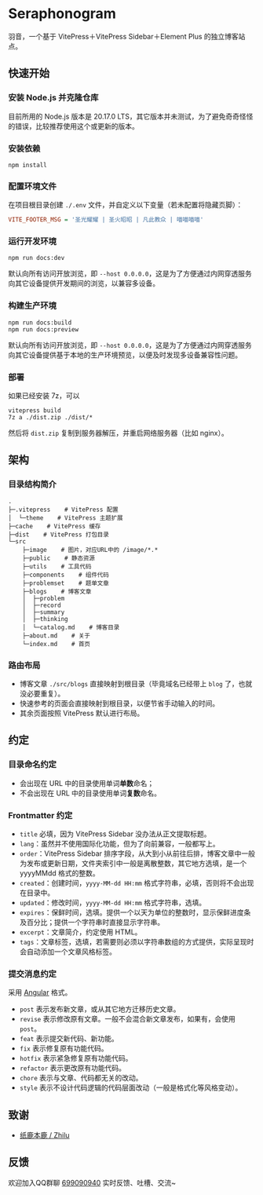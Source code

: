 # Seraphonogram

羽音，一个基于 VitePress＋VitePress Sidebar＋Element Plus 的独立博客站点。

## 快速开始

### 安装 Node.js 并克隆仓库

目前所用的 Node.js 版本是 20.17.0 LTS，其它版本并未测试，为了避免奇奇怪怪的错误，比较推荐使用这个或更新的版本。

### 安装依赖

```shell
npm install
```

### 配置环境文件

在项目根目录创建 `./.env` 文件，并自定义以下变量（若未配置将隐藏页脚）：

```ini
VITE_FOOTER_MSG = '圣光耀耀 | 圣火昭昭 | 凡此教众 | 喵喵喵喵'
```

### 运行开发环境

```shell
npm run docs:dev
```

默认向所有访问开放浏览，即 `--host 0.0.0.0`，这是为了方便通过内网穿透服务向其它设备提供开发期间的浏览，以兼容多设备。

### 构建生产环境

```shell
npm run docs:build
npm run docs:preview
```

默认向所有访问开放浏览，即 `--host 0.0.0.0`，这是为了方便通过内网穿透服务向其它设备提供基于本地的生产环境预览，以便及时发现多设备兼容性问题。

### 部署

如果已经安装 7z，可以

```shell
vitepress build
7z a ./dist.zip ./dist/*
```

然后将 `dist.zip` 复制到服务器解压，并重启网络服务器（比如 nginx）。

## 架构

### 目录结构简介

```text
.
├─.vitepress    # VitePress 配置
│  └─theme    # VitePress 主题扩展
├─cache    # VitePress 缓存
├─dist    # VitePress 打包目录
└─src
    ├─image    # 图片，对应URL中的 /image/*.*
    ├─public    # 静态资源
    ├─utils    # 工具代码
    ├─components    # 组件代码
    ├─problemset    # 题单文章
    ├─blogs    # 博客文章
    │  ├─problem
    │  ├─record
    │  ├─summary
    │  ├─thinking
    │  └─catalog.md    # 博客目录
    ├─about.md    # 关于
    └─index.md    # 首页
```

### 路由布局

- 博客文章 `./src/blogs` 直接映射到根目录（毕竟域名已经带上 `blog` 了，也就没必要重复）。
- 快速参考的页面会直接映射到根目录，以便节省手动输入的时间。
- 其余页面按照 VitePress 默认进行布局。

## 约定

### 目录命名约定

- 会出现在 URL 中的目录使用单词**单数**命名；
- 不会出现在 URL 中的目录使用单词**复数**命名。

### Frontmatter 约定

- `title` 必填，因为 VitePress Sidebar 没办法从正文提取标题。
- `lang`：虽然并不使用国际化功能，但为了向前兼容，一般都写上。
- `order`：VitePress Sidebar 排序字段，从大到小从前往后排，博客文章中一般为发布或更新日期，文件夹索引中一般是离散整数，其它地方选填，是一个 yyyyMMdd 格式的整数。
- `created`：创建时间，`yyyy-MM-dd HH:mm` 格式字符串，必填，否则将不会出现在目录中。
- `updated`：修改时间，`yyyy-MM-dd HH:mm` 格式字符串，选填。
- `expires`：保鲜时间，选填。提供一个以天为单位的整数时，显示保鲜进度条及百分比；提供一个字符串时直接显示字符串。
- `excerpt`：文章简介，约定使用 HTML。
- `tags`：文章标签，选填，若需要则必须以字符串数组的方式提供，实际呈现时会自动添加一个文章风格标签。

### 提交消息约定

采用 [Angular](https://github.com/angular/angular/blob/main/CONTRIBUTING.md#commit-message-header) 格式。

- `post` 表示发布新文章，或从其它地方迁移历史文章。
- `revise` 表示修改原有文章。一般不会混合新文章发布，如果有，会使用 `post`。
- `feat` 表示提交新代码、新功能。
- `fix` 表示修复原有功能代码。
- `hotfix` 表示紧急修复原有功能代码。
- `refactor` 表示更改原有功能代码。
- `chore` 表示与文章、代码都无关的改动。
- `style` 表示不设计代码逻辑的代码层面改动（一般是格式化等风格变动）。

## 致谢

- [纸鹿本鹿 / Zhilu](https://github.com/L33Z22L11/)

## 反馈

欢迎加入QQ群聊 [699090940](https://qm.qq.com/q/GEnp3eizCk) 实时反馈、吐槽、交流~
